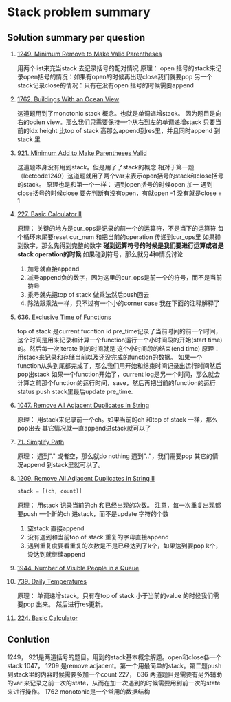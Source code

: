 # Stack problem summary

## Solution summary per question

1. [1249. Minimum Remove to Make Valid Parentheses](https://leetcode.com/problems/minimum-remove-to-make-valid-parentheses/)

    用两个list来充当stack 去记录括号的配对情况
    原理：
    open 括号的stack来记录open括号的情况：如果有open的时候再出现close我们就要pop
    另一个stack记录close的情况：只有在没有open 括号的时候需要append

2. [1762. Buildings With an Ocean View](https://leetcode.com/problems/buildings-with-an-ocean-view/)

    这道题用到了monotonic stack 概念。也就是单调递增stack。
    因为题目是向右的ocien view。那么我们只需要保持一个从右到左的单调递增stack
    只要当前的idx height 比top of stack 高那么append到res里，并且同时append 到 stack 里

3. [921. Minimum Add to Make Parentheses Valid](https://leetcode.com/problems/minimum-add-to-make-parentheses-valid/)

    这道题本身没有用到stack。但是用了了stack的概念
    相对于第一题（leetcode1249）这道题就用了两个var来表示open括号的stack和close括号的stack。
    原理也是和第一个一样：
    遇到open括号的时候open 加一
    遇到close括号的时候close 要先判断有没有open，有就open -1 没有就是close + 1

4. [227. Basic Calculator II](https://leetcode.com/problems/basic-calculator-ii/)

    原理：
    关键的地方是cur_ops是记录的前一个的运算符，不是当下的运算符
    每个循环末尾要reset cur_num 和把当前的operation 传递到cur_ops里
    如果碰到数字，那么先得到完整的数字
    **碰到运算符号的时候是我们要进行运算或者是stack operation的时候**
    如果碰到符号，那么就分4种情况讨论
    1. 加号就直接append
    2. 减号append负的数字，因为这里的cur_ops是前一个的符号，而不是当前符号
    3. 乘号就先把top of stack 做乘法然后push回去
    4. 除法跟乘法一样，只不过有一个小的corner case 我在下面的注释解释了

5. [636. Exclusive Time of Functions](https://leetcode.com/problems/exclusive-time-of-functions/)

    top of stack 是current fucntion id
    pre_time记录了当前时间的前一个时间，这个时间是用来记录和计算一个function运行一个小时间段的开始(start time)的。然后每一次iterate 到的时间就是
    这个小时间段的结束(end time)
    原理：
    用stack来记录和存储当前以及还没完成的function的数据。
    如果一个function从头到尾都完成了，那么我们用开始和结束时间记录出运行时间然后pop出stack
    如果一个function开始了，current log是另一个时间，那么就会计算之前那个function的运行时间，save，然后再把当前的function的运行status push stack里最后update pre_time.

6. [1047. Remove All Adjacent Duplicates In String](https://leetcode.com/problems/remove-all-adjacent-duplicates-in-string/)

    原理：
    用stack来记录前一个ch。如果当前的ch 和top of stack 一样，那么pop出去
    其它情况就一直append进stack就可以了

7. [71. Simplify Path](https://leetcode.com/problems/simplify-path/)

    原理：
    遇到"." 或者空，那么就do nothing
    遇到".."，我们需要pop
    其它的情况append 到stack里就可以了。

8. [1209. Remove All Adjacent Duplicates in String II](https://leetcode.com/problems/remove-all-adjacent-duplicates-in-string-ii/)

    ```python
    stack = [(ch, count)]
    ```

    原理：
    用stack 记录当前的ch 和已经出现的次数。
    注意，每一次重复出现都要push 一个新的ch 进stack，而不是update 字符的个数
    1. 空stack 直接append
    2. 没有遇到和当前top of stack 重复的字母直接append
    3. 遇到重复度要看重复的次数是不是已经达到了k个，如果达到要pop k个，没达到就继续append

9. [1944. Number of Visible People in a Queue](https://leetcode.com/problems/number-of-visible-people-in-a-queue/)

10. [739. Daily Temperatures](https://leetcode.com/problems/daily-temperatures/)

    原理：
    单调递增stack。只有在top of stack 小于当前的value 的时候我们需要pop 出来。
    然后进行res更新。

11. [224. Basic Calculator](https://leetcode.com/problems/basic-calculator/)


## Conlution

1249， 921是两道括号的题目。用到的stack基本概念解题。open和close各一个stack
1047， 1209 是remove adjacent。第一个用最简单的stack。第二题push 到stack里的内容时候需要多加一个count
227， 636 两道题目是需要有另外辅助的var 来记录之前一次的state，从而在加一次遇到的时候需要用到前一次的state 来进行操作。
1762 monotonic是一个常用的数据结构
